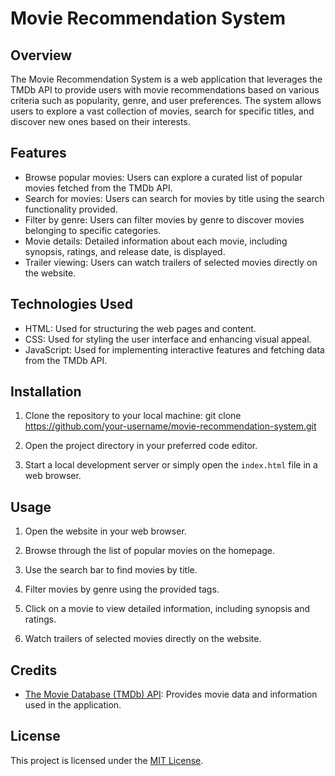 # Movie Recommendation System


## Overview

The Movie Recommendation System is a web application that leverages the TMDb API to provide users with movie recommendations based on various criteria such as popularity, genre, and user preferences. The system allows users to explore a vast collection of movies, search for specific titles, and discover new ones based on their interests.

## Features

- Browse popular movies: Users can explore a curated list of popular movies fetched from the TMDb API.
- Search for movies: Users can search for movies by title using the search functionality provided.
- Filter by genre: Users can filter movies by genre to discover movies belonging to specific categories.
- Movie details: Detailed information about each movie, including synopsis, ratings, and release date, is displayed.
- Trailer viewing: Users can watch trailers of selected movies directly on the website.

## Technologies Used

- HTML: Used for structuring the web pages and content.
- CSS: Used for styling the user interface and enhancing visual appeal.
- JavaScript: Used for implementing interactive features and fetching data from the TMDb API.

## Installation

1. Clone the repository to your local machine: git clone https://github.com/your-username/movie-recommendation-system.git

2. Open the project directory in your preferred code editor.

3. Start a local development server or simply open the `index.html` file in a web browser.

## Usage

1. Open the website in your web browser.

2. Browse through the list of popular movies on the homepage.

3. Use the search bar to find movies by title.

4. Filter movies by genre using the provided tags.

5. Click on a movie to view detailed information, including synopsis and ratings.

6. Watch trailers of selected movies directly on the website.

## Credits

- [The Movie Database (TMDb) API](https://www.themoviedb.org/documentation/api): Provides movie data and information used in the application.

## License

This project is licensed under the [MIT License](LICENSE).


